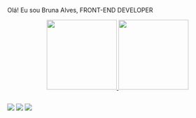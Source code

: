 Olá! Eu sou Bruna Alves, FRONT-END DEVELOPER

<div align="center">
  <a href="https://github.com/BrunaAlves05">
  <img height="160em" src="https://github-readme-stats.vercel.app/api?username=BrunaAlves05&show_icons=true&theme=dracula&include_all_commits=true&count_private=true"/>
  <img height="160em" src="https://github-readme-stats.vercel.app/api/top-langs/?username=BrunaAlves05&layout=compact&langs_count=7&theme=dracula"/>
</div>

##

<div> 
  <a href="https://instagram.com/bruna_alves578" target="_blank"><img src="https://img.shields.io/badge/-Instagram-%23E4405F?style=for-the-badge&logo=instagram&logoColor=white" target="_blank"></a> 
  <a href = "mailto:brunaalves8008@gmail.com"><img src="https://img.shields.io/badge/-Gmail-%23333?style=for-the-badge&logo=gmail&logoColor=white" target="_blank"></a>
  <a href="https://www.linkedin.com/in/bruna-alves-933972232/" target="_blank"><img src="https://img.shields.io/badge/-LinkedIn-%230077B5?style=for-the-badge&logo=linkedin&logoColor=white" target="_blank"></a>
 
</div>
